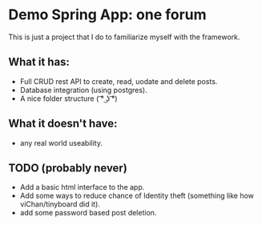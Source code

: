 # Demo Spring App: one forum
This is just a project that I do to familiarize myself with the framework.

## What it has:
+ Full CRUD rest API to create, read, uodate and delete posts.
+ Database integration (using postgres).
+ A nice folder structure  ( ͡° ͜ʖ ͡°)

## What it doesn't have:
+ any real world useability.
 
## TODO (probably never)
+ Add a basic html interface to the app.
+ Add some ways to reduce chance of Identity theft (something like how viChan/tinyboard did it).
+ add some password based post deletion.